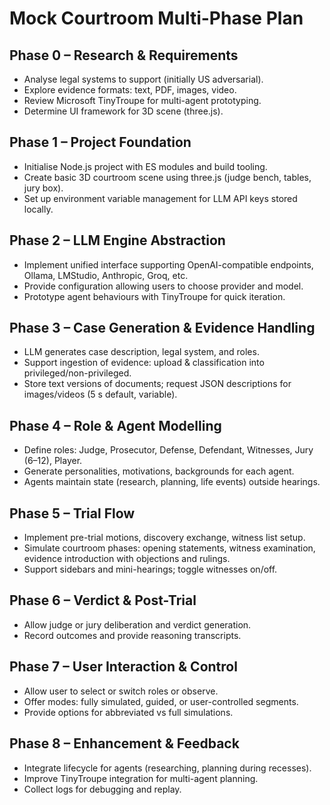 # Mock Courtroom Multi-Phase Plan

## Phase 0 – Research & Requirements
- Analyse legal systems to support (initially US adversarial).
- Explore evidence formats: text, PDF, images, video.
- Review Microsoft TinyTroupe for multi-agent prototyping.
- Determine UI framework for 3D scene (three.js).

## Phase 1 – Project Foundation
- Initialise Node.js project with ES modules and build tooling.
- Create basic 3D courtroom scene using three.js (judge bench, tables, jury box).
- Set up environment variable management for LLM API keys stored locally.

## Phase 2 – LLM Engine Abstraction
- Implement unified interface supporting OpenAI-compatible endpoints, Ollama, LMStudio, Anthropic, Groq, etc.
- Provide configuration allowing users to choose provider and model.
- Prototype agent behaviours with TinyTroupe for quick iteration.

## Phase 3 – Case Generation & Evidence Handling
- LLM generates case description, legal system, and roles.
- Support ingestion of evidence: upload & classification into privileged/non-privileged.
- Store text versions of documents; request JSON descriptions for images/videos (5 s default, variable).

## Phase 4 – Role & Agent Modelling
- Define roles: Judge, Prosecutor, Defense, Defendant, Witnesses, Jury (6–12), Player.
- Generate personalities, motivations, backgrounds for each agent.
- Agents maintain state (research, planning, life events) outside hearings.

## Phase 5 – Trial Flow
- Implement pre-trial motions, discovery exchange, witness list setup.
- Simulate courtroom phases: opening statements, witness examination, evidence introduction with objections and rulings.
- Support sidebars and mini-hearings; toggle witnesses on/off.

## Phase 6 – Verdict & Post-Trial
- Allow judge or jury deliberation and verdict generation.
- Record outcomes and provide reasoning transcripts.

## Phase 7 – User Interaction & Control
- Allow user to select or switch roles or observe.
- Offer modes: fully simulated, guided, or user-controlled segments.
- Provide options for abbreviated vs full simulations.

## Phase 8 – Enhancement & Feedback
- Integrate lifecycle for agents (researching, planning during recesses).
- Improve TinyTroupe integration for multi-agent planning.
- Collect logs for debugging and replay.

